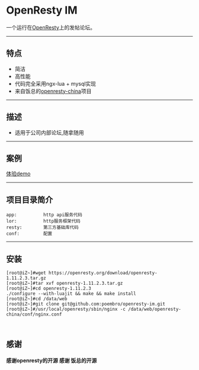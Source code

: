 # OpenResty IM  
一个运行在[OpenResty](http://openresty.org)上的发帖论坛。

---

## 特点
- 简洁  
- 高性能
- 代码完全采用ngx-lua + mysql实现
- 来自饭总的[openresty-china](https://github.com/sumory/openresty-china)项目
---

## 描述
- 适用于公司内部论坛,随拿随用

---

## 案例

   [体验demo](http://kefu2.youuue.com/)

---


## 项目目录简介
```
app:          http api服务代码
lor:          http服务框架代码
resty:        第三方基础库代码
conf:         配置
``` 

---


## 安装
``` 
[root@iZ~]#wget https://openresty.org/download/openresty-1.11.2.3.tar.gz
[root@iZ~]#tar xvf openresty-1.11.2.3.tar.gz
[root@iZ~]#cd openresty-1.11.2.3
./configure --with-luajit && make && make install
[root@iZ~]#cd /data/web
[root@iZ~]#git clone git@github.com:poembro/openresty-im.git 
[root@iZ~]#/usr/local/openresty/sbin/nginx -c /data/web/openresty-china/conf/nginx.conf

 
```
 


## 感谢

#### 感谢openresty的开源 感谢 饭总的开源
 
 